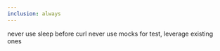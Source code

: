 ```yaml
---
inclusion: always
---
```

never use sleep before curl
never use mocks for test, leverage existing ones